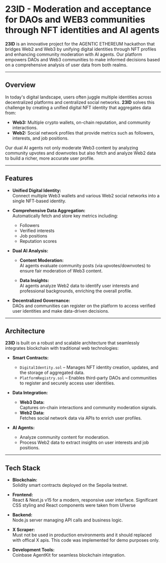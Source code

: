 # 23ID - Moderation and acceptance for DAOs and WEB3 communities through NFT identities and AI agents

**23ID** is an innovative project for the AGENTIC ETHEREUM hackathon that bridges Web2 and Web3 by unifying digital identities through NFT profiles and enhancing community moderation with AI agents. Our platform empowers DAOs and Web3 communities to make informed decisions based on a comprehensive analysis of user data from both realms.

---

## Overview

In today's digital landscape, users often juggle multiple identities across decentralized platforms and centralized social networks. **23ID** solves this challenge by creating a unified digital NFT identity that aggregates data from:

- **Web3:** Multiple crypto wallets, on-chain reputation, and community interactions.
- **Web2:** Social network profiles that provide metrics such as followers, interests, and job positions.

Our dual AI agents not only moderate Web3 content by analyzing community upvotes and downvotes but also fetch and analyze Web2 data to build a richer, more accurate user profile.

---

## Features

- **Unified Digital Identity:**  
  Connect multiple Web3 wallets and various Web2 social networks into a single NFT-based identity.
  
- **Comprehensive Data Aggregation:**  
  Automatically fetch and store key metrics including:
  - Followers
  - Verified interests
  - Job positions
  - Reputation scores
  
- **Dual AI Analysis:**
  - **Content Moderation:**  
    AI agents evaluate community posts (via upvotes/downvotes) to ensure fair moderation of Web3 content.
    
  - **Data Insights:**  
    AI agents analyze Web2 data to identify user interests and professional backgrounds, enriching the overall profile.
  
- **Decentralized Governance:**  
  DAOs and communities can register on the platform to access verified user identities and make data-driven decisions.

---

## Architecture

**23ID** is built on a robust and scalable architecture that seamlessly integrates blockchain with traditional web technologies:

- **Smart Contracts:**
  - `DigitalIdentity.sol` – Manages NFT identity creation, updates, and the storage of aggregated data.
  - `PlatformRegistry.sol` – Enables third-party DAOs and communities to register and securely access user identities.
  
- **Data Integration:**
  - **Web3 Data:**  
    Captures on-chain interactions and community moderation signals.
  - **Web2 Data:**  
    Fetches social network data via APIs to enrich user profiles.
  
- **AI Agents:**
  - Analyze community content for moderation.
  - Process Web2 data to extract insights on user interests and job positions.

---

## Tech Stack

- **Blockchain:**  
  Solidity smart contracts deployed on the Sepolia testnet.
  
- **Frontend:**  
  React & Next.js v15 for a modern, responsive user interface. Significant CSS styling and React components were taken from UIverse
  
- **Backend:**  
  Node.js server managing API calls and business logic.

- **X Scraper:**  
  Must not be used in production environments and it should replaced with offical X apis. This code was implemented for demo purposes only.
  
- **Development Tools:**  
  Coinbase AgentKit for seamless blockchain integration.